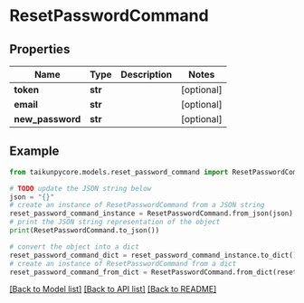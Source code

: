 # ResetPasswordCommand


## Properties

Name | Type | Description | Notes
------------ | ------------- | ------------- | -------------
**token** | **str** |  | [optional] 
**email** | **str** |  | [optional] 
**new_password** | **str** |  | [optional] 

## Example

```python
from taikunpycore.models.reset_password_command import ResetPasswordCommand

# TODO update the JSON string below
json = "{}"
# create an instance of ResetPasswordCommand from a JSON string
reset_password_command_instance = ResetPasswordCommand.from_json(json)
# print the JSON string representation of the object
print(ResetPasswordCommand.to_json())

# convert the object into a dict
reset_password_command_dict = reset_password_command_instance.to_dict()
# create an instance of ResetPasswordCommand from a dict
reset_password_command_from_dict = ResetPasswordCommand.from_dict(reset_password_command_dict)
```
[[Back to Model list]](../README.md#documentation-for-models) [[Back to API list]](../README.md#documentation-for-api-endpoints) [[Back to README]](../README.md)


